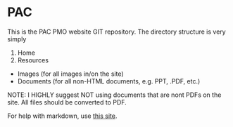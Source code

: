 # PAC
This is the PAC PMO website GIT repository. The directory structure is very simply
1. Home
2. Resources
- Images (for all images in/on the site)
- Documents (for all non-HTML documents, e.g. PPT, .PDF, etc.)

NOTE: I HIGHLY suggest NOT using documents that are nont PDFs on the site. All files should be converted to PDF.

For help with markdown, use [this site](https://en.support.wordpress.com/markdown-quick-reference/).
